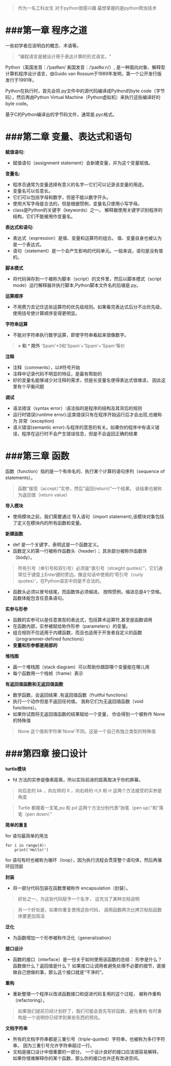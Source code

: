 >作为一名工科女生 对于python很感兴趣 最想掌握的是python爬虫技术

###第一章 程序之道
===================
一些初学者应该明白的概念、术语等。
>"编程语言是被设计用于表达计算的形式语言。"

Python（英国发音：/ˈpaɪθən/ 美国发音：/ˈpaɪθɑːn/）, 是一种面向对象、解释型计算机程序设计语言，由Guido van Rossum于1989年发明，第一个公开发行版发行于1991年。

Python在执行时，首先会将.py文件中的源代码编译成Python的byte code（字节码），然后再由Python Virtual Machine（Python虚拟机）来执行这些编译好的byte code。

基于C的Python编译出的字节码文件，通常是.pyc格式。


###第二章 变量、表达式和语句
===========
**赋值语句:**
* 赋值语句（assignment statement）会新建变量，并为这个变量赋值。

**变量名:**
- 程序员通常为变量选择有意义的名字—它们可以记录该变量的用途。
- 变量名可以任意长。
- 它们可以包括字母和数字，但是不能以数字开头。
- 使用大写字母是合法的，但是根据惯例，变量名只使用小写字母。
- class是Python的关键字（keywords）之一。 解释器使用关键字识别程序的结构，它们不能被用作变量名。

**表达式和语句:**
- 表达式（expression）是值、变量和运算符的组合。 值、变量自身也被认为是一个表达式。
- 语句（statement）是一个会产生影响的代码单元。一般来说，语句是没有值的。

**脚本模式**
- 将代码保存到一个被称为脚本（script）的文件里，然后以脚本模式（script mode）运行解释器并执行脚本,Python脚本文件名的后缀是.py。

**运算顺序**
- 不用费力去记住这些运算符的优先级规则。如果看完表达式后分不出优先级，使用括号使计算顺序变得更明显。

**字符串运算**
- 不能对字符串执行数学运算，即使字符串看起来很像数字。

> **+ 和 * 除外**   'Spam'*3和'Spam'+'Spam'+'Spam'等价

**注释**
- 注释（comments），以#符号开始
- 注释中记录代码不明显的特征，是最有帮助的
- 好的变量名能够减少对注释的需求，但是长变量名使得表达式很难读， 因此这里有个平衡问题
  
**调试**
- 语法错误（syntax error）:语法指的是程序的结构及其背后的规则
- 运行时错误(runtime error):这类错误只有在程序开始运行后才会出现,也被称为 异常（exception)
- 语义错误(semantic error):与程序的意思的有关。如果你的程序中有语义错误，程序在运行时不会产生错误信息，但是不会返回正确的结果


###第三章 函数
=====================
函数（function）指的是一个有命名的、执行某个计算的语句序列（sequence of statements）。

> 函数“接受（accept）”实参，然后“返回(return)”一个结果。 该结果也被称为返回值（return value）

**导入模块**
- 使用模块之前，我们需要通过 导入语句（import statement),该模块对象包括了定义在模块内的所有函数和变量。

**新建函数**
- def 是一个关键字，表明这是一个函数定义。
- 函数定义的第一行被称作函数头（header）； 其余部分被称作函数体（body）。
> 所有引号（单引号和双引号）必须是“直引号（straight quotes）”，它们通常位于键盘上Enter键的旁边。像这句话中使用的‘弯引号（curly quotes）’，在Python语言中则是不合法的。
- 函数头必须以冒号结尾，而函数体必须缩进。 按照惯例，缩进总是4个空格。 函数体能包含任意条语句。


**实参与形参**
- 函数的实参可以是任意类型的表达式，包括算术运算符,甚至是函数调用
- 在函数内部，实参被赋给称作形参（parameters）的变量。
- 组合规则不仅适用于内建函数，而且也适用于开发者自定义的函数（programmer-defined functions）
- **变量和形参都是局部的**

**堆栈图**
- 画一个堆栈图（stack diagram）可以帮助你跟踪哪个变量能在哪儿用
- 每个函数用一个栈帧（frame）表示

**有返回值函数和无返回值函数**
- 数学函数，会返回结果 ,有返回值函数（fruitful functions）
- 执行一个动作但是不返回任何值。 我称它们为无返回值函数（void functions）。
- 如果你试图将无返回值函数的结果赋给一个变量， 你会得到一个被称作 None 的特殊值

> None 这个值和字符串'None'不同。这是一个自己有独立类型的特殊值


###第四章 接口设计
=============
**turtle模块**
- fd 方法的实参是像素距离，所以实际前进的距离取决于你的屏幕。

> 向后走的 bk ，向左转的 lt ，向右转的 rt,lt 和 rt 这两个方法接受的实参是角度

>  Turtle 都握着一支笔,pu 和 pd 这两个方法分别代表“抬笔（pen up）”和“落笔（pen down）”

  
**简单的重复**

for 语句最简单的用法
```
for i in range(4):
    print('Hello!')
```
for 语句有时也被称为循环（loop），因为执行流程会贯穿整个语句体，然后再循环回顶部

**封装**
- 将一部分代码包装在函数里被称作 encapsulation（封装）。

> 好处之一，为这些代码赋予一个名字， 这充当了某种文档说明

> 另一个好处是，如果你重复使用这些代码， 调用函数两次比拷贝粘贴函数体要更加简洁

**泛化**
- 为函数增加一个形参被称作泛化（generalization）

**接口设计**
- 函数的接口（interface）是一份关于如何使用该函数的总结： 形参是什么？函数做什么？返回值是什么？ 如果接口让调用者避免处理不必要的细节，直接做自己想做的事，那么这个接口就是“干净的”。

**重构**
- 重新整理一个程序以改进函数接口和促进代码复用的这个过程， 被称作重构（refactoring）。
> 如果我们提前已经计划好了，我们可能会首先写好函数，避免重构
  有时重构是一个说明你已经学到某些东西的预兆。

**文档字符串**
- 所有的文档字符串都是三重引号（triple-quoted）字符串，也被称为多行字符串， 因为三重引号允许字符串超过一行。
- 文档是接口设计中很重要的一部分。 一个设计良好的接口应该很容易解释， 如果你很难解释你的某个函数，那么你的接口也许还有改进空间。








